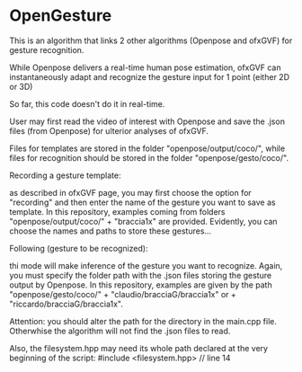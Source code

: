 # OpenGesture

This is an algorithm that links 2 other algorithms (Openpose and ofxGVF) for gesture recognition.

While Openpose delivers a real-time human pose estimation, ofxGVF can instantaneously adapt and recognize the gesture input for 1 point (either 2D or 3D)

So far, this code doesn't do it in real-time. 

User may first read the video of interest with Openpose and save the .json files (from Openpose) for ulterior analyses of ofxGVF.

Files for templates are stored in the folder "openpose/output/coco/", while files for recognition should be stored in the folder "openpose/gesto/coco/".

Recording a gesture template:

as described in ofxGVF page, you may first choose the option for "recording" and then enter the name of the gesture you want to save as template. In this repository, examples coming from folders "openpose/output/coco/" + "braccia1x" are provided. 
Evidently, you can choose the names and paths to store these gestures...

Following (gesture to be recognized):

thi mode will make inference of the gesture you want to recognize. Again, you must specify the folder path with the .json files storing the gesture output by Openpose. In this repository, examples are given by the path "openpose/gesto/coco/" + "claudio/bracciaG/braccia1x" or + "riccardo/bracciaG/braccia1x".

Attention: you should alter the path for the directory in the main.cpp file. Otherwhise the algorithm will not find the .json files to read.

Also, the filesystem.hpp may need its whole path declared at the very beginning of the script:
#include <filesystem.hpp> // line 14



